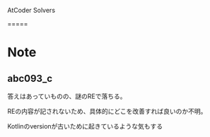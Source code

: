 AtCoder Solvers 

=====

# Note

## abc093_c
答えはあっていものの、謎のREで落ちる。  

REの内容が記されないため、具体的にどこを改善すれば良いのか不明。  

Kotlinのversionが古いために起きているような気もする  
